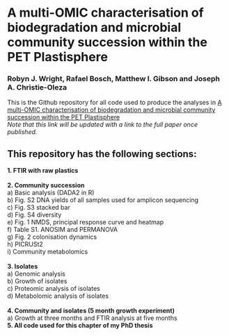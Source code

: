 # A multi-OMIC characterisation of biodegradation and microbial community succession within the PET Plastisphere
### Robyn J. Wright, Rafael Bosch, Matthew I. Gibson and Joseph A. Christie-Oleza

This is the Github repository for all code used to produce the analyses in [A multi-OMIC characterisation of biodegradation and microbial community succession within the PET Plastisphere](https://www.microbiologyresearch.org/content/journal/acmi/10.1099/acmi.ac2019.po0168)</br>
<i>Note that this link will be updated with a link to the full paper once published.</i></br>

## This repository has the following sections:</br>
**1. FTIR with raw plastics**</br></br>
**2. Community succession**</br>
  a) Basic analysis (DADA2 in R)</br>
  b) Fig. S2 DNA yields of all samples used for amplicon sequencing</br>
  c) Fig. S3 stacked bar</br>
  d) Fig. S4 diversity</br>
  e) Fig. 1 NMDS, principal response curve and heatmap</br>
  f) Table S1. ANOSIM and PERMANOVA</br>
  g) Fig. 2 colonisation dynamics</br>
  h) PICRUSt2</br>
  i) Community metabolomics</br></br>
**3. Isolates**</br>
  a) Genomic analysis</br>
  b) Growth of isolates</br>
  c) Proteomic analysis of isolates</br>
  d) Metabolomic analysis of isolates</br></br>
**4. Community and isolates (5 month growth experiment)**</br>
  a) Growth at three months and FTIR analysis at five months</br>
**5. All code used for this chapter of my PhD thesis**
